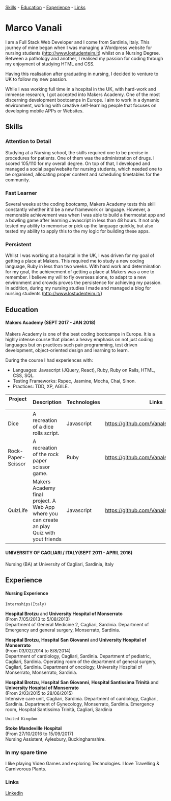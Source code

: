 [Skills](#skills) - [Education](#education) - [Experience](#experience) - [Links](#links)
# Marco Vanali

I am a Full Stack Web Developer and I come from Sardinia, Italy. This journey of mine began when I was managing a Wordpress website for nursing students (http://www.lostudenteim.it) whilst on a Nursing Degree. Between a pathology and another, I realised my passion for coding through my enjoyment of studying HTML and CSS.

Having this realisation after graduating in nursing, I decided to venture to UK to follow my new passion.

While I was working full time in a hospital in the UK, with hard-work and immense research, I got accepted into Makers Academy. One of the most discerning development bootcamps in Europe. I aim to work in a dynamic environment, working with creative self-learning people that focuses on developing mobile APPs or Websites.

## Skills

### Attention to Detail
Studying at a Nursing school, the skills required one to be precise in procedures for patients. One of them was the administration of drugs. I scored 105/110 for my overall degree. On top of that, I developed and managed a social page/website for nursing students, which needed one to be organised, allocating proper content and scheduling timetables for the community.

### Fast Learner
Several weeks at the coding bootcamp, Makers Academy tests this skill constantly whether it'd be a new framework or language. However, a memorable achievement was when I was able to build a thermostat app and a bowling game after learning Javascript in less than 48 hours. It not only tested my ability to memorise or pick up the language quickly, but also tested my ability to apply this to the my logic for building these apps.

### Persistent
Whilst I was working at a hospital in the UK, I was driven for my goal of getting a place at Makers. This required me to study a new coding language, Ruby in less than two weeks. With hard work and determination for my goal, the achievement of getting a place at Makers was a one to remember. I believe my will to fly overseas alone, to adapt to a new environment and crowds proves the persistence for achieving my passion.
In addition, during my nursing studies I made and managed a blog for nursing students (http://www.lostudenteim.it/)

## Education

#### Makers Academy (SEPT 2017 - JAN 2018)
Makers Academy is one of the best coding bootcamps in Europe. It is a highly intense course that places a heavy emphasis on not just coding languages but on practices such pair programming, test driven development, object-oriented design and learning to learn. 

During the course I had experiences with:

- Languages: Javascript (JQuery, React), Ruby, Ruby on Rails, HTML, CSS, SQL.
- Testing Frameworks: Rspec, Jasmine, Mocha, Chai, Sinon.
- Practices: TDD, XP, AGILE.

| Project       | Description   | Technologies | Links | Testing Technologies |
| ------------- | ------------- | ------------- | ------ | ------------------  |
| Dice  | A recreation of a dice rolls script.  | Javascript | https://github.com/Vanals/Dice_Javascript | Jasmine |
| Rock-Paper-Scissor  | A recreation of the rock paper scissor game.  | Ruby | https://github.com/Vanals/rps-challenge | Rspec |
|QuizLife| Makers Academy final project. A Web App where you can create an play Quiz with yout friends| Javascript | https://github.com/Vanals/Pub-Quiz | Mocha, Chai, Sinon, Zombie 


#### UNIVERSITY OF CAGLIARI / ITALY(SEPT 2011 - APRIL 2016)
Nursing (BA) at University of Cagliari, Sardinia, Italy

## Experience

#### Nursing Experience
```
Internships(Italy)
```
**Hospital Brotzu** and **University Hospital of Monserrato** <br>
(From 7/05/2013 to 5/08/2013)<br>
Department of General Medicine 2, Cagliari, Sardinia.
Department of Emergency and general surgery, Monserrato, Sardinia.

**Hospital Brotzu**, **Hospital San Giovanni** and **University Hospital of Monserrato** <br>
(From 03/02/2014 to 8/8/2014)<br>
Department of cardiology, Cagliari, Sardinia.
Department of pediatric, Cagliari, Sardinia.
Operating room of the department of general surgery, Cagliari, Sardinia.
Department of oncology, University Hospital of Monserrato, Monserrato, Sardinia.

**Hospital Brotzu**, **Hospital San Giovanni**, **Hospital Santissima Trinità** and **University Hospital of Monserrato**<br>(From 2/03/2015  to 28/06/2015)<br>
Intensive care unit, Cagliari, Sardinia.
Department of cardiology, Cagliari, Sardinia.
Department of Gynecology, Monserrato, Sardinia.
Emergency room, Hospital Santissima Trinità, Cagliari, Sardinia

```
United Kingdom
```
**Stoke Mandeville Hospital** <br>
(From 27/10/2016 to 15/09/2017)<br>
Nursing Assistent, Aylesbury, Buckinghamshire.

### In my spare time

I like playing Video Games and exploring Technologies.
I love Travelling & Carnivorous Plants.

### Links
[Linkedin](https://www.linkedin.com/in/marco-vanali-93a848138/)

